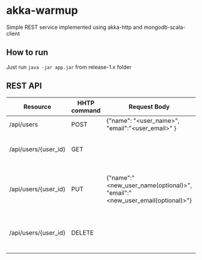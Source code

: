 # akka-warmup
Simple REST service implemented using akka-http and mongodb-scala-client

## How to run

Just run `java -jar app.jar` from release-1.x folder

## REST API

Resource | HHTP command | Request Body | Response 
-------- | ------------ |--------------|---------
/api/users | POST | {"name": "<user_name>", "email":"<user_email>" } | /api/users/{user_id}
/api/users/{user_id} | GET | |{"name": "<user_name>", "email":"<user_email>" } 
/api/users/{user_id} | PUT | {"name":"<new_user_name(optional)>", "email":"<new_user_email(optional)>"} | "200 user[id={user_id})] has been updated" or BAD_REQUEST if both fields are absent
/api/users/{user_id} | DELETE | | "200 user[id={user_id}] has been deleted" or NOT_FOUND or BAD_REQUEST

